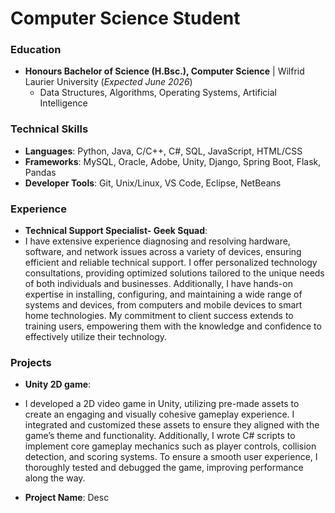
# Computer Science Student
### Education
- **Honours Bachelor of Science (H.Bsc.), Computer Science** | Wilfrid Laurier University (_Expected June 2026_)
  - Data Structures, Algorithms, Operating Systems, Artificial Intelligence

### Technical Skills
- **Languages**: Python, Java, C/C++, C#, SQL, JavaScript, HTML/CSS
- **Frameworks**: MySQL, Oracle, Adobe, Unity, Django, Spring Boot, Flask, Pandas
- **Developer Tools**: Git, Unix/Linux, VS Code, Eclipse, NetBeans

### Experience
- **Technical Support Specialist- Geek Squad**:
- I have extensive experience diagnosing and resolving hardware, software, and network issues across a variety of devices, ensuring efficient and reliable technical support. I offer personalized technology consultations, providing optimized solutions tailored to the unique needs of both individuals and businesses. Additionally, I have hands-on expertise in installing, configuring, and maintaining a wide range of systems and devices, from computers and mobile devices to smart home technologies. My commitment to client success extends to training users, empowering them with the knowledge and confidence to effectively utilize their technology.

### Projects
- **Unity 2D game**:
- I developed a 2D video game in Unity, utilizing pre-made assets to create an engaging and visually cohesive gameplay experience. I integrated and customized these assets to ensure they aligned with the game’s theme and functionality. Additionally, I wrote C# scripts to implement core gameplay mechanics such as player controls, collision detection, and scoring systems. To ensure a smooth user experience, I thoroughly tested and debugged the game, improving performance along the way.

- **Project Name**: Desc
